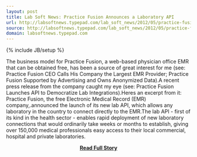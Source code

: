 ```yaml
---
layout: post
title: Lab Soft News: Practice Fusion Announces a Laboratory API
url: http://labsoftnews.typepad.com/lab_soft_news/2012/05/practice-fusion-.html
source: http://labsoftnews.typepad.com/lab_soft_news/2012/05/practice-fusion-.html
domain: labsoftnews.typepad.com
---
```

{% include JB/setup %}<p>The business model for Practice Fusion, a web-based physician office EMR that can be obtained free, has been a source of great interest for me (see: Practice Fusion CEO Calls His Company the Largest EMR Provider; Practice Fusion Supported by Advertising and Owns Anonymized Data).A recent press release from the company caught my eye (see: Practice Fusion Launches API to Democratize Lab Integrations).Heres an excerpt from it:
  Practice Fusion, the free Electronic Medical Record (EMR) company,.announced the launch of its new lab API, which allows any laboratory in the country to connect directly to the EMR.The lab API - first of its kind in the health sector - enables rapid deployment of new laboratory connections that would ordinarily take weeks or months to establish, giving over 150,000 medical professionals easy access to their local commercial, hospital and private laboratories.</p>
<center><p><a href="http://labsoftnews.typepad.com/lab_soft_news/2012/05/practice-fusion-.html" style='padding:25px; font-sze:18px; font-weight: bold;'>Read Full Story</a></p></center>
